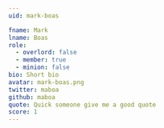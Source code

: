```yaml
---
uid: mark-boas

fname: Mark
lname: Boas
role:
  - overlord: false
  - member: true
  - minion: false
bio: Short bio
avatar: mark-boas.png
twitter: maboa
github: maboa
quote: Quick someone give me a good quote
score: 1
---
```

